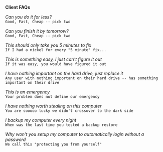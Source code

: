 **Client FAQs**  

*Can you do it for less?*  
`Good, Fast, Cheap -- pick two`  

*Can you finish it by tomorrow?*  
`Good, Fast, Cheap -- pick two`  

*This should only take you 5 minutes to fix*  
`If I had a nickel for every "5 minute" fix...`  

*This is something easy, I just can't figure it out*  
`If it was easy, you would have figured it out`  

*I have nothing important on the hard drive, just replace it*  
`Any user with nothing important on their hard drive -- has something important on their drive`  

*This is an emergency*  
`Your problem does not define our emergency`  

*I have nothing worth stealing on this computer*  
`You are sooooo lucky we didn't crossover to the dark side`  

*I backup my computer every night*  
`When was the last time you tested a backup restore`  

*Why won't you setup my computer to automatically login without a password*  
`We call this "protecting you from yourself"`






